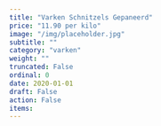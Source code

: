 ```yaml
---
title: "Varken Schnitzels Gepaneerd"
price: "11.90 per kilo"
image: "/img/placeholder.jpg"
subtitle: ""
category: "varken"
weight: ""
truncated: False
ordinal: 0
date: 2020-01-01
draft: False
action: False
items: 
---
```

